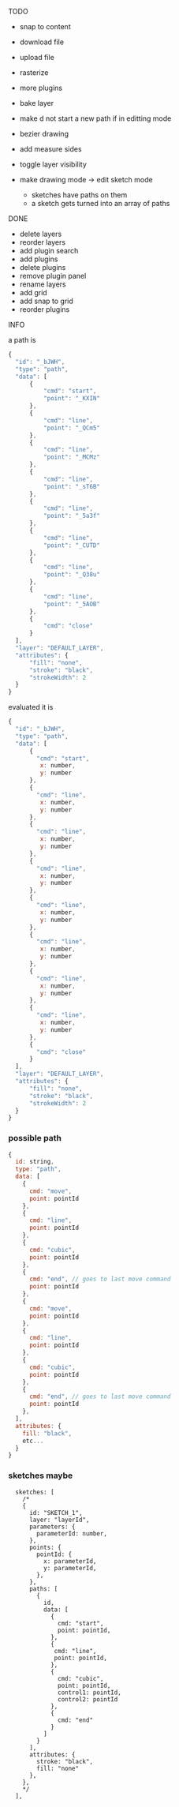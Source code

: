 TODO

- snap to content
- download file
- upload file
- rasterize
- more plugins
- bake layer
- make d not start a new path if in editting mode

- bezier drawing
- add measure sides
- toggle layer visibility
- make drawing mode -> edit sketch mode
  - sketches have paths on them
  - a sketch gets turned into an array of paths

DONE

- delete layers
- reorder layers
- add plugin search
- add plugins
- delete plugins
- remove plugin panel
- rename layers
- add grid
- add snap to grid
- reorder plugins

INFO

a path is

```js
{
  "id": "_bJWH",
  "type": "path",
  "data": [
      {
          "cmd": "start",
          "point": "_KXIN"
      },
      {
          "cmd": "line",
          "point": "_QCm5"
      },
      {
          "cmd": "line",
          "point": "_MCMz"
      },
      {
          "cmd": "line",
          "point": "_sT6B"
      },
      {
          "cmd": "line",
          "point": "_5a3f"
      },
      {
          "cmd": "line",
          "point": "_CUTD"
      },
      {
          "cmd": "line",
          "point": "_Q38u"
      },
      {
          "cmd": "line",
          "point": "_5AOB"
      },
      {
          "cmd": "close"
      }
  ],
  "layer": "DEFAULT_LAYER",
  "attributes": {
      "fill": "none",
      "stroke": "black",
      "strokeWidth": 2
  }
}
```

evaluated it is

```js
{
  "id": "_bJWH",
  "type": "path",
  "data": [
      {
        "cmd": "start",
         x: number,
         y: number
      },
      {
        "cmd": "line",
         x: number,
         y: number
      },
      {
        "cmd": "line",
         x: number,
         y: number
      },
      {
        "cmd": "line",
         x: number,
         y: number
      },
      {
        "cmd": "line",
         x: number,
         y: number
      },
      {
        "cmd": "line",
         x: number,
         y: number
      },
      {
        "cmd": "line",
         x: number,
         y: number
      },
      {
        "cmd": "line",
         x: number,
         y: number
      },
      {
        "cmd": "close"
      }
  ],
  "layer": "DEFAULT_LAYER",
  "attributes": {
      "fill": "none",
      "stroke": "black",
      "strokeWidth": 2
  }
}
```

### possible path

```js
{
  id: string,
  type: "path",
  data: [
    {
      cmd: "move",
      point: pointId
    },
    {
      cmd: "line",
      point: pointId
    },
    {
      cmd: "cubic",
      point: pointId
    },
    {
      cmd: "end", // goes to last move command
      point: pointId
    },
    {
      cmd: "move",
      point: pointId
    },
    {
      cmd: "line",
      point: pointId
    },
    {
      cmd: "cubic",
      point: pointId
    },
    {
      cmd: "end", // goes to last move command
      point: pointId
    },
  ],
  attributes: {
    fill: "black",
    etc...
  }
}

```

### sketches maybe

```
  sketches: [
    /*
    {
      id: "SKETCH_1",
      layer: "layerId",
      parameters: {
        parameterId: number,
      },
      points: {
        pointId: {
          x: parameterId,
          y: parameterId,
        },
      },
      paths: [
        {
          id,
          data: [
            {
              cmd: "start",
              point: pointId,
            },
            {
             cmd: "line",
             point: pointId,
            },
            {
              cmd: "cubic",
              point: pointId,
              control1: pointId,
              control2: pointId
            },
            {
              cmd: "end"
            }
          ]
        }
      ],
      attributes: {
        stroke: "black",
        fill: "none"
      },
    },
    */
  ],
```
